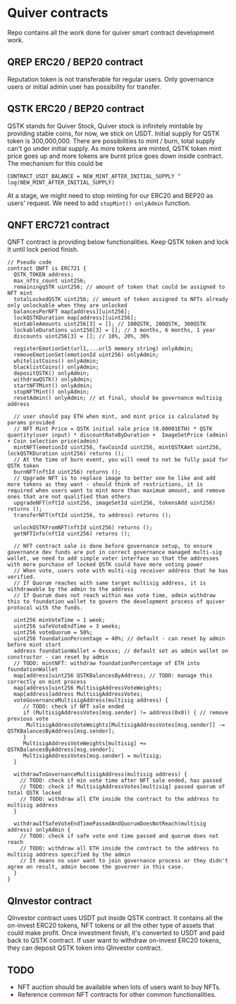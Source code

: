 # Quiver contracts

Repo contains all the work done for quiver smart contract development work.

## QREP ERC20 / BEP20 contract
Reputation token is not transferable for regular users.
Only governance users or initial admin user has possibility for transfer.

## QSTK ERC20 / BEP20 contract

QSTK stands for Quiver Stock, Quiver stock is infinitely mintable by providing stable coins, for now, we stick on USDT.
Initial supply for QSTK token is 300,000,000.
There are possibilities to mint / burn, total supply can't go under initial supply.
As more tokens are minted, QSTK token mint price goes up and more tokens are burnt price goes down inside contract. 
The mechanism for this could be 
```
CONTRACT_USDT_BALANCE = NEW_MINT_AFTER_INITIAL_SUPPLY ^ log(NEW_MINT_AFTER_INITIAL_SUPPLY)
```

At a stage, we might need to stop minting for our ERC20 and BEP20 as users' request. We need to add `stopMint() onlyAdmin` function.

## QNFT ERC721 contract

QNFT contract is providing below functionalities.
Keep QSTK token and lock it until lock period finish.
```sol
// Pseudo code
contract QNFT is ERC721 {
  QSTK_TOKEN address;
  max_nfts_count uint256;
  remainingqSTK uint256; // amount of token that could be assigned to NFT mint
  totalLockedQSTK uint256; // amount of token assigned to NFTs already only unlockable when they are unlocked
  balancesPerNFT map[address][uint256];
  lockQSTKDuration map[address][uint256];
  mintableAmounts uint256[3] = []; // 100QSTK, 200QSTK, 300QSTK
  lockableDurations uint256[3] = []; // 3 months, 6 months, 1 year
  discounts uint256[3] = []; // 10%, 20%, 30%
  
  registerEmotionSet(url1,...url5 memory string) onlyAdmin;
  removeEmotionSet(emotionId uint256) onlyAdmin;
  whitelistCoins() onlyAdmin;
  blacklistCoins() onlyAdmin;
  depositQSTK() onlyAdmin;
  withdrawQSTK() onlyAdmin;
  startNFTMint() onlyAdmin;
  stopNFTMint() onlyAdmin;
  resetAdmin() onlyAdmin; // at final, should be governance multisig address

  // user should pay ETH when mint, and mint price is calculated by params provided
  // NFT Mint Price = QSTK initial sale price (0.00001ETH) * QSTK quantity(user input) * discountRateByDuration +  ImageSetPrice (admin) + Coin selection price(admin)
  mintNFT(emotionId uint256, favCoinId uint256, mintQSTKAmt uint256, lockQSTKDuration uint256) returns ();
  // At the time of burn event, you will need to not be fully paid for QSTK token
  burnNFT(nftId uint256) returns ();
  // Upgrade NFT is to replace image to better one he like and add more tokens as they want - should think of restrictions, it is required when users want to mint more than maximum amount, and remove ones that are not qualified than others
  upgradeNFT(nftId uint256, imageSetId uint256, tokensAdd uint256) returns ();
  transferNFT(nftId uint256, to address) returns ();

  unlockQSTKFromNFT(nftId uint256) returns ();
  getNFTInfo(nftId uint256) returns ();
  
  // NFT contract sale is done before governance setup, to ensure governance dev funds are put in correct governance managed multi-sig wallet, we need to add simple voter interface so that the addresses with more purchase of locked QSTK could have more voting power
  // When vote, users vote with multi-sig receiver address that he has verified.
  // If Quorum reaches with same target multisig address, it is withdrawable by the admin to the address
  // If Quorum does not reach within max vote time, admin withdraw this to foundation wallet to govern the development process of quiver protocol with the funds.
 
  uint256 minVoteTime = 1 week;
  uint256 safeVoteEndTime = 3 weeks;
  uint256 voteQuorum = 50%;
  uint256 foundationPercentage = 40%; // default - can reset by admin before mint start
  address foundationWallet = 0xxxxx; // default set as admin wallet on constructor - can reset by admin
  // TODO: mintNFT: withdraw foundationPercentage of ETH into foundationWallet
  map[address]uint256 QSTKBalancesByAddress; // TODO: manage this correctly on mint process
  map[address]uint256 MultisigAddressVoteWeights;
  map[address]address MultisigAddressVotes;
  voteGovernanceMultisigAddress(multisig address) {
     // TODO: check if NFT sale ended
     if (MultisigAddressVotes[msg.sender] != address(0x0)) { // remove previous vote
      MultisigAddressVoteWeights[MultisigAddressVotes[msg.sender]] -= QSTKBalancesByAddress[msg.sender];
     }
     MultisigAddressVoteWeights[multisig] += QSTKBalancesByAddress[msg.sender];
     MultisigAddressVotes[msg.sender] = multisig;
  }
  
  withdrawToGovernanceMultisigAddress(multisig address) {
    // TODO: check if min vote time after NFT sale ended, has passed
    // TODO: check if MultisigAddressVotes[multisig] passed quorum of total QSTK locked
    // TODO: withdraw all ETH inside the contract to the address to multisig address
  }
  
  withdrawIfSafeVoteEndTimePassedAndQuorumDoesNotReach(multisig address) onlyAdmin {
    // TODO: check if safe vote end time passed and quorum does not reach
    // TODO: withdraw all ETH inside the contract to the address to multisig address specified by the admin
    // It means no user want to join governance process or they didn't agree on result, admin become the governer in this case.
  } 
}
```

## QInvestor contract

QInvestor contract uses USDT put inside QSTK contract.
It contains all the on-invest ERC20 tokens, NFT tokens or all the other type of assets that could make profit.
Once investment finish, it's converted to USDT and paid back to QSTK contract.
If user want to withdraw on-invest ERC20 tokens, they can deposit QSTK token into QInvestor contract.

## TODO

- NFT auction should be available when lots of users want to buy NFTs.
- Reference common NFT contracts for other common functionalities.
